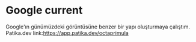 # Google current
 Google'ın günümüzdeki görüntüsüne benzer bir yapı oluşturmaya çalıştım.<br>
 Patika.dev link:https://app.patika.dev/octaprimula
